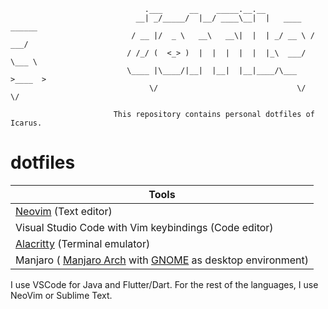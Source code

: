 ```
                              .___      __    _____.__.__
                            __| _/_____/  |__/ ____\__|  |   ____   ______
                           / __ |/  _ \   __\   __\|  |  | _/ __ \ /  ___/
                          / /_/ (  <_> )  |  |  |  |  |  |_\  ___/ \___ \
                          \____ |\____/|__|  |__|  |__|____/\___  >____  >
                               \/                               \/     \/

                       This repository contains personal dotfiles of Icarus.
```

# dotfiles

| Tools										|
|-------------------------------------------------------------------------------|
| [Neovim][] (Text editor)				 			|
| Visual Studio Code with Vim keybindings (Code editor)  			|
| [Alacritty][] (Terminal emulator)		         			|
| Manjaro ( [Manjaro Arch][] with [GNOME][] as desktop environment)             |

I use VSCode for Java and Flutter/Dart. For the rest of the languages, I use NeoVim or 
Sublime Text.

[Alacritty]: https://alacritty.org/
[Manjaro Arch]: https://manjaro.org/
[GNOME]: https://www.gnome.org/
[Ripgrep]: https://github.com/BurntSushi/ripgrep
[Neovim]: https://neovim.io/
